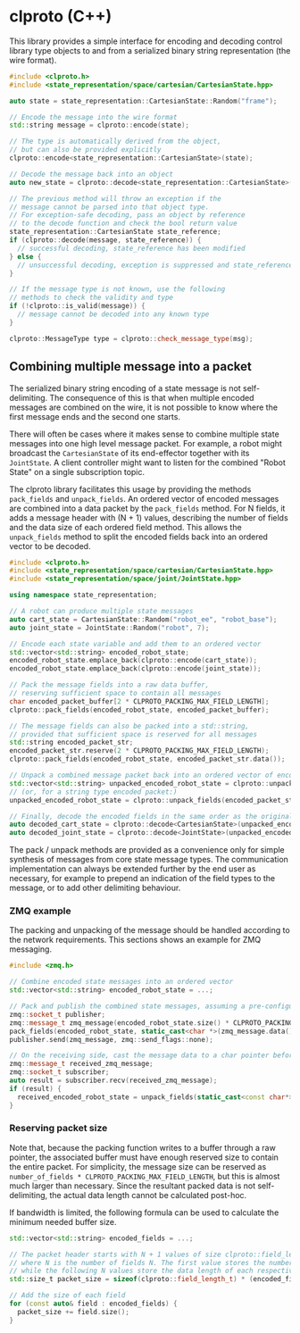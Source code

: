 # clproto (C++)

This library provides a simple interface for encoding and decoding
control library type objects to and from a serialized binary string
representation (the wire format).

```c++
#include <clproto.h>
#include <state_representation/space/cartesian/CartesianState.hpp>

auto state = state_representation::CartesianState::Random("frame");

// Encode the message into the wire format
std::string message = clproto::encode(state);

// The type is automatically derived from the object,
// but can also be provided explicitly
clproto::encode<state_representation::CartesianState>(state);

// Decode the message back into an object
auto new_state = clproto::decode<state_representation::CartesianState>(message);

// The previous method will throw an exception if the
// message cannot be parsed into that object type.
// For exception-safe decoding, pass an object by reference 
// to the decode function and check the bool return value
state_representation::CartesianState state_reference;
if (clproto::decode(message, state_reference)) {
  // successful decoding, state_reference has been modified
} else {
  // unsuccessful decoding, exception is suppressed and state_reference is unmodified
}

// If the message type is not known, use the following
// methods to check the validity and type
if (!clproto::is_valid(message)) {
  // message cannot be decoded into any known type
}

clproto::MessageType type = clproto::check_message_type(msg);
```

## Combining multiple message into a packet

The serialized binary string encoding of a state message is not self-delimiting.
The consequence of this is that when multiple encoded messages are combined on the wire,
it is not possible to know where the first message ends and the second one starts.

There will often be cases where it makes sense to combine multiple state messages 
into one high level message packet. For example, a robot might broadcast the `CartesianState`
of its end-effector together with its `JointState`. A client controller might want to listen
for the combined "Robot State" on a single subscription topic.

The clproto library facilitates this usage by providing the methods `pack_fields` and `unpack_fields`.
An ordered vector of encoded messages are combined into a data packet by the `pack_fields` method.
For N fields, it adds a message header with (N + 1) values, describing the number of fields
and the data size of each ordered field method. This allows the `unpack_fields` method to split
the encoded fields back into an ordered vector to be decoded.

```c++
#include <clproto.h>
#include <state_representation/space/cartesian/CartesianState.hpp>
#include <state_representation/space/joint/JointState.hpp>

using namespace state_representation;

// A robot can produce multiple state messages
auto cart_state = CartesianState::Random("robot_ee", "robot_base");
auto joint_state = JointState::Random("robot", 7);

// Encode each state variable and add them to an ordered vector
std::vector<std::string> encoded_robot_state;
encoded_robot_state.emplace_back(clproto::encode(cart_state));
encoded_robot_state.emplace_back(clproto::encode(joint_state));

// Pack the message fields into a raw data buffer,
// reserving sufficient space to contain all messages
char encoded_packet_buffer[2 * CLPROTO_PACKING_MAX_FIELD_LENGTH];
clproto::pack_fields(encoded_robot_state, encoded_packet_buffer);

// The message fields can also be packed into a std::string,
// provided that sufficient space is reserved for all messages
std::string encoded_packet_str;
encoded_packet_str.reserve(2 * CLPROTO_PACKING_MAX_FIELD_LENGTH);
clproto::pack_fields(encoded_robot_state, encoded_packet_str.data());

// Unpack a combined message packet back into an ordered vector of encoded state variables
std::vector<std::string> unpacked_encoded_robot_state = clproto::unpack_fields(encoded_packet_buffer);
// (or, for a string type encoded packet:)
unpacked_encoded_robot_state = clproto::unpack_fields(encoded_packet_str.c_str());

// Finally, decode the encoded fields in the same order as the original packing
auto decoded_cart_state = clproto::decode<CartesianState>(unpacked_encoded_robot_state.at(0));
auto decoded_joint_state = clproto::decode<JointState>(unpacked_encoded_robot_state.at(1));
```

The pack / unpack methods are provided as a convenience only for simple synthesis of messages
from core state message types. The communication implementation can always be extended further
by the end user as necessary, for example to prepend an indication of the field types to the message, 
or to add other delimiting behaviour.

### ZMQ example

The packing and unpacking of the message should be handled according to the network requirements.
This sections shows an example for ZMQ messaging.

```c++
#include <zmq.h>

// Combine encoded state messages into an ordered vector
std::vector<std::string> encoded_robot_state = ...;

// Pack and publish the combined state messages, assuming a pre-configured publishing socket
zmq::socket_t publisher;
zmq::message_t zmq_message(encoded_robot_state.size() * CLPROTO_PACKING_MAX_FIELD_LENGTH);
pack_fields(encoded_robot_state, static_cast<char *>(zmq_message.data()));
publisher.send(zmq_message, zmq::send_flags::none);

// On the receiving side, cast the message data to a char pointer before unpacking
zmq::message_t received_zmq_message;
zmq::socket_t subscriber;
auto result = subscriber.recv(received_zmq_message);
if (result) {
  received_encoded_robot_state = unpack_fields(static_cast<const char*>(received_zmq_message.data()));
}
```

### Reserving packet size
Note that, because the packing function writes to a buffer through a raw pointer, the associated
buffer must have enough reserved size to contain the entire packet. For simplicity, the
message size can be reserved as `number_of_fields * CLPROTO_PACKING_MAX_FIELD_LENGTH`, but
this is almost much larger than necessary. Since the resultant packed data is not self-delimiting,
the actual data length cannot be calculated post-hoc. 

If bandwidth is limited, the following formula can be used to calculate the minimum needed buffer size.

```c++
std::vector<std::string> encoded_fields = ...;

// The packet header starts with N + 1 values of size clproto::field_length_t,
// where N is the number of fields N. The first value stores the number of fields,
// while the following N values store the data length of each respective field.
std::size_t packet_size = sizeof(clproto::field_length_t) * (encoded_fields.size() + 1);

// Add the size of each field
for (const auto& field : encoded_fields) {
  packet_size += field.size();
}
```
